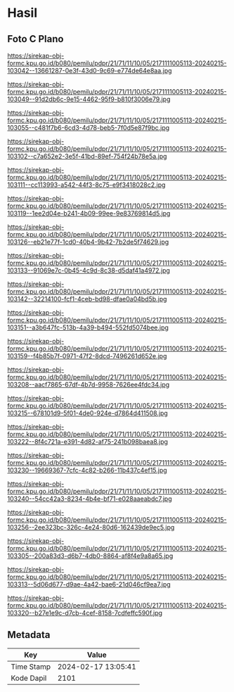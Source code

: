 # Hasil

## Foto C Plano

https://sirekap-obj-formc.kpu.go.id/b080/pemilu/pdpr/21/71/11/10/05/2171111005113-20240215-103042--13661287-0e3f-43d0-9c69-e774de64e8aa.jpg

https://sirekap-obj-formc.kpu.go.id/b080/pemilu/pdpr/21/71/11/10/05/2171111005113-20240215-103049--91d2db6c-9e15-4462-95f9-b810f3006e79.jpg

https://sirekap-obj-formc.kpu.go.id/b080/pemilu/pdpr/21/71/11/10/05/2171111005113-20240215-103055--c481f7b6-6cd3-4d78-beb5-7f0d5e87f9bc.jpg

https://sirekap-obj-formc.kpu.go.id/b080/pemilu/pdpr/21/71/11/10/05/2171111005113-20240215-103102--c7a652e2-3e5f-41bd-89ef-754f24b78e5a.jpg

https://sirekap-obj-formc.kpu.go.id/b080/pemilu/pdpr/21/71/11/10/05/2171111005113-20240215-103111--cc113993-a542-44f3-8c75-e9f3418028c2.jpg

https://sirekap-obj-formc.kpu.go.id/b080/pemilu/pdpr/21/71/11/10/05/2171111005113-20240215-103119--1ee2d04e-b241-4b09-99ee-9e83769814d5.jpg

https://sirekap-obj-formc.kpu.go.id/b080/pemilu/pdpr/21/71/11/10/05/2171111005113-20240215-103126--eb21e77f-1cd0-40b4-9b42-7b2de5f74629.jpg

https://sirekap-obj-formc.kpu.go.id/b080/pemilu/pdpr/21/71/11/10/05/2171111005113-20240215-103133--91069e7c-0b45-4c9d-8c38-d5daf41a4972.jpg

https://sirekap-obj-formc.kpu.go.id/b080/pemilu/pdpr/21/71/11/10/05/2171111005113-20240215-103142--32214100-fcf1-4ceb-bd98-dfae0a04bd5b.jpg

https://sirekap-obj-formc.kpu.go.id/b080/pemilu/pdpr/21/71/11/10/05/2171111005113-20240215-103151--a3b647fc-513b-4a39-b494-552fd5074bee.jpg

https://sirekap-obj-formc.kpu.go.id/b080/pemilu/pdpr/21/71/11/10/05/2171111005113-20240215-103159--f4b85b7f-0971-47f2-8dcd-7496261d652e.jpg

https://sirekap-obj-formc.kpu.go.id/b080/pemilu/pdpr/21/71/11/10/05/2171111005113-20240215-103208--aacf7865-67df-4b7d-9958-7626ee4fdc34.jpg

https://sirekap-obj-formc.kpu.go.id/b080/pemilu/pdpr/21/71/11/10/05/2171111005113-20240215-103215--678101d9-5f01-4de0-924e-d7864d411508.jpg

https://sirekap-obj-formc.kpu.go.id/b080/pemilu/pdpr/21/71/11/10/05/2171111005113-20240215-103222--8f4c721a-e391-4d82-af75-241b098baea8.jpg

https://sirekap-obj-formc.kpu.go.id/b080/pemilu/pdpr/21/71/11/10/05/2171111005113-20240215-103230--19669367-7cfc-4c82-b266-11b437c4ef15.jpg

https://sirekap-obj-formc.kpu.go.id/b080/pemilu/pdpr/21/71/11/10/05/2171111005113-20240215-103240--54cc42a3-8234-4b4e-bf71-e028aaeabdc7.jpg

https://sirekap-obj-formc.kpu.go.id/b080/pemilu/pdpr/21/71/11/10/05/2171111005113-20240215-103256--2ee323bc-326c-4e24-80d6-162439de9ec5.jpg

https://sirekap-obj-formc.kpu.go.id/b080/pemilu/pdpr/21/71/11/10/05/2171111005113-20240215-103305--200a83d3-d6b7-4db0-8864-af8f4e9a8a65.jpg

https://sirekap-obj-formc.kpu.go.id/b080/pemilu/pdpr/21/71/11/10/05/2171111005113-20240215-103313--5d06d677-d9ae-4a42-bae6-21d046cf9ea7.jpg

https://sirekap-obj-formc.kpu.go.id/b080/pemilu/pdpr/21/71/11/10/05/2171111005113-20240215-103320--b27e1e9c-d7cb-4cef-8158-7cdfeffc590f.jpg


## Metadata

| Key        | Value               |
| ---------- | ------------------- |
| Time Stamp | 2024-02-17 13:05:41 |
| Kode Dapil | 2101                |



